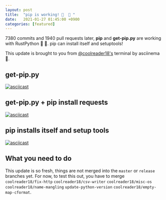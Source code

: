 ```yaml
---
layout: post
title:  "pip is working! 🎉  🎉 "
date:   2021-01-27 01:45:00 +0900
categories: [featured]
---
```


7380 commits and 1940 pull requests later, **pip** and **get-pip.py** are working with RustPython 🎉  🎉. pip can install itself and setuptools!

This update is brought to you from [@coolreader18's](https://github.com/coolreader18) terminal by asciinema 🍿.

## get-pip.py
[![asciicast](https://asciinema.org/a/3pAZSfrFeIbEUzpPyXtvYZCeN.svg)](https://asciinema.org/a/3pAZSfrFeIbEUzpPyXtvYZCeN)


## get-pip.py + pip install requests
[![asciicast](https://asciinema.org/a/fuTmP0wMD8HnvwsOkPRPuVHoa.svg)](https://asciinema.org/a/fuTmP0wMD8HnvwsOkPRPuVHoa)


## pip installs itself and setup tools
[![asciicast](https://asciinema.org/a/y2rIeqELmzn5LCaWI6MLMvujz.svg)](https://asciinema.org/a/y2rIeqELmzn5LCaWI6MLMvujz)


## What you need to do
This update is so fresh, things are not merged into the `master` or `release` branches yet. For now, to test this out, you have to merge `coolreader18/fix-http` `coolreader18/csv-writer` `coolreader18/misc-os` `coolreader18/name-mangling` `update-python-version` `coolreader18/empty-map-cformat`.
